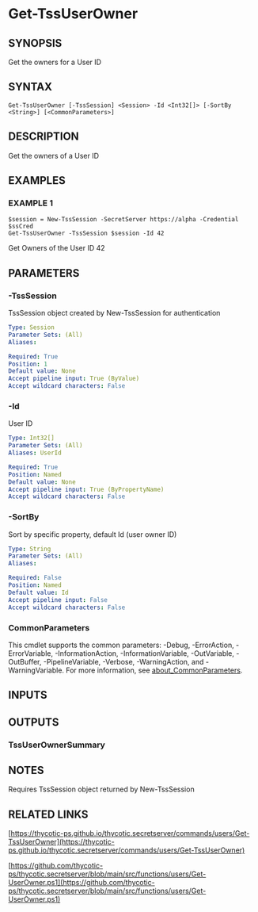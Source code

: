 # Get-TssUserOwner

## SYNOPSIS
Get the owners for a User ID

## SYNTAX

```
Get-TssUserOwner [-TssSession] <Session> -Id <Int32[]> [-SortBy <String>] [<CommonParameters>]
```

## DESCRIPTION
Get the owners of a User ID

## EXAMPLES

### EXAMPLE 1
```
$session = New-TssSession -SecretServer https://alpha -Credential $ssCred
Get-TssUserOwner -TssSession $session -Id 42
```

Get Owners of the User ID 42

## PARAMETERS

### -TssSession
TssSession object created by New-TssSession for authentication

```yaml
Type: Session
Parameter Sets: (All)
Aliases:

Required: True
Position: 1
Default value: None
Accept pipeline input: True (ByValue)
Accept wildcard characters: False
```

### -Id
User ID

```yaml
Type: Int32[]
Parameter Sets: (All)
Aliases: UserId

Required: True
Position: Named
Default value: None
Accept pipeline input: True (ByPropertyName)
Accept wildcard characters: False
```

### -SortBy
Sort by specific property, default Id (user owner ID)

```yaml
Type: String
Parameter Sets: (All)
Aliases:

Required: False
Position: Named
Default value: Id
Accept pipeline input: False
Accept wildcard characters: False
```

### CommonParameters
This cmdlet supports the common parameters: -Debug, -ErrorAction, -ErrorVariable, -InformationAction, -InformationVariable, -OutVariable, -OutBuffer, -PipelineVariable, -Verbose, -WarningAction, and -WarningVariable. For more information, see [about_CommonParameters](http://go.microsoft.com/fwlink/?LinkID=113216).

## INPUTS

## OUTPUTS

### TssUserOwnerSummary
## NOTES
Requires TssSession object returned by New-TssSession

## RELATED LINKS

[https://thycotic-ps.github.io/thycotic.secretserver/commands/users/Get-TssUserOwner](https://thycotic-ps.github.io/thycotic.secretserver/commands/users/Get-TssUserOwner)

[https://github.com/thycotic-ps/thycotic.secretserver/blob/main/src/functions/users/Get-UserOwner.ps1](https://github.com/thycotic-ps/thycotic.secretserver/blob/main/src/functions/users/Get-UserOwner.ps1)

